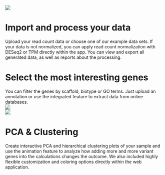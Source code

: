 <div class="container-fluid">
  <div class="row row-left">
    <div class = "col-md-4"><img src="aboutpage/readcounts_thumb.jpg"/></div>
    <div class = "col-md-8">
      <h1>Import and process your data</h1>
      Upload your read count data or choose one of our example data sets. If your data is not normalized,
      you can apply read count normalization with DESeq2 or TPM directly within the app.
      You can view and export all generated data, as well as reports about the processing.
    </div>
  </div>
  <div class="row row-right">
    <div class = "col-md-8">
      <h1>Select the most interesting genes</h1>
      You can filter the genes by scaffold, biotype or GO terms. Just upload an annotation or use the integrated feature
      to extract data from online databases.
    </div>
    <div class = "col-md-4"><img src="aboutpage/annotations_thumb.jpg"/></div>
  </div>
  <div class="row row-left">
    <div class = "col-md-4"><img src="aboutpage/pca_thumb.jpg"/></div>
    <div class = "col-md-8">
      <h1>PCA & Clustering</h1>
      Create interactive PCA and hierarchical clustering plots of your sample and use the
      animation feature to analyze how adding more and more variant genes into the calculations
      changes the outcome. We also included highly flexible customization and coloring options
      directly within the web application.
    </div>
  </div>
</div>
